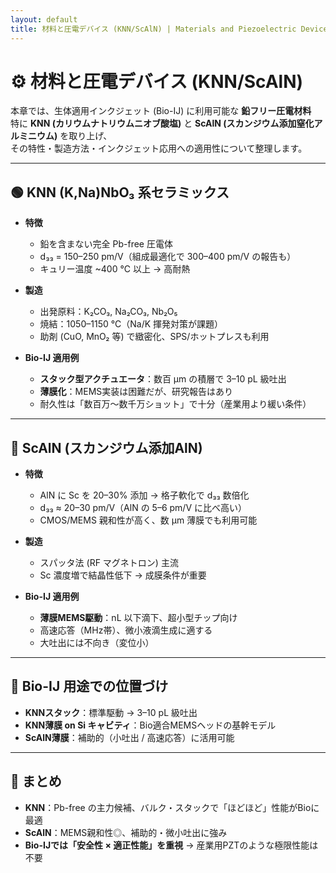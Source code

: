 ```yaml
---
layout: default
title: 材料と圧電デバイス (KNN/ScAlN) | Materials and Piezoelectric Devices
---
```


# ⚙️ 材料と圧電デバイス (KNN/ScAlN)

本章では、生体適用インクジェット (Bio-IJ) に利用可能な **鉛フリー圧電材料**  
特に **KNN (カリウムナトリウムニオブ酸塩)** と **ScAlN (スカンジウム添加窒化アルミニウム)** を取り上げ、  
その特性・製造方法・インクジェット応用への適用性について整理します。

---

## 🟢 KNN (K,Na)NbO₃ 系セラミックス

- **特徴**  
  - 鉛を含まない完全 Pb-free 圧電体  
  - d₃₃ = 150–250 pm/V（組成最適化で 300–400 pm/V の報告も）  
  - キュリー温度 ~400 °C 以上 → 高耐熱  

- **製造**  
  - 出発原料：K₂CO₃, Na₂CO₃, Nb₂O₅  
  - 焼結：1050–1150 °C（Na/K 揮発対策が課題）  
  - 助剤 (CuO, MnO₂ 等) で緻密化、SPS/ホットプレスも利用  

- **Bio-IJ 適用例**  
  - **スタック型アクチュエータ**：数百 µm の積層で 3–10 pL 級吐出  
  - **薄膜化**：MEMS実装は困難だが、研究報告はあり  
  - 耐久性は「数百万〜数千万ショット」で十分（産業用より緩い条件）

---

## 🔵 ScAlN (スカンジウム添加AlN)

- **特徴**  
  - AlN に Sc を 20–30% 添加 → 格子軟化で d₃₃ 数倍化  
  - d₃₃ ≈ 20–30 pm/V（AlN の 5–6 pm/V に比べ高い）  
  - CMOS/MEMS 親和性が高く、数 µm 薄膜でも利用可能  

- **製造**  
  - スパッタ法 (RF マグネトロン) 主流  
  - Sc 濃度増で結晶性低下 → 成膜条件が重要  

- **Bio-IJ 適用例**  
  - **薄膜MEMS駆動**：nL 以下滴下、超小型チップ向け  
  - 高速応答（MHz帯）、微小液滴生成に適する  
  - 大吐出には不向き（変位小）  

---

## 🧬 Bio-IJ 用途での位置づけ

- **KNNスタック**：標準駆動 → 3–10 pL 級吐出  
- **KNN薄膜 on Si キャビティ**：Bio適合MEMSヘッドの基幹モデル  
- **ScAlN薄膜**：補助的（小吐出 / 高速応答）に活用可能  

---

## 📌 まとめ
- **KNN**：Pb-free の主力候補、バルク・スタックで「ほどほど」性能がBioに最適  
- **ScAlN**：MEMS親和性◎、補助的・微小吐出に強み  
- **Bio-IJでは「安全性 × 適正性能」を重視** → 産業用PZTのような極限性能は不要
